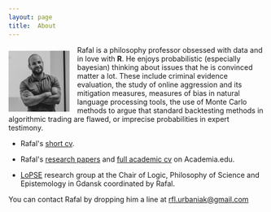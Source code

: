```yaml
---
layout: page
title:  About
---
```



<img src="../images/rafalProfile.JPG" alt="Rafal" width="120" style="float: left; padding: 10px 15px 0px 0px;"/>
  Rafal is a philosophy professor obsessed with data and in love with  <b> R</b>. He enjoys probabilistic (especially bayesian) thinking about issues that he is convinced matter a lot. These include  criminal evidence evaluation, the study of online aggression and its mitigation measures, measures of bias in natural language processing tools, the use of Monte Carlo methods to argue that standard backtesting methods in algorithmic trading are flawed, or imprecise probabilities in expert testimony.


- Rafal's [short cv](http://rfl-urbaniak.github.io/cv/urbaniakCVshort.pdf).

- Rafal's [research papers](https://ug.academia.edu/Rafa%C5%82Urbaniak) and [full academic cv](https://ug.academia.edu/Rafa%C5%82Urbaniak/CurriculumVitae) on Academia.edu.

- [LoPSE](http://lopsegdansk.blogspot.com/p/lopse-team.html) research group at the  Chair of Logic, Philosophy of Science and Epistemology in Gdansk coordinated by Rafal.


You can contact Rafal by dropping him a line at rfl.urbaniak@gmail.com
